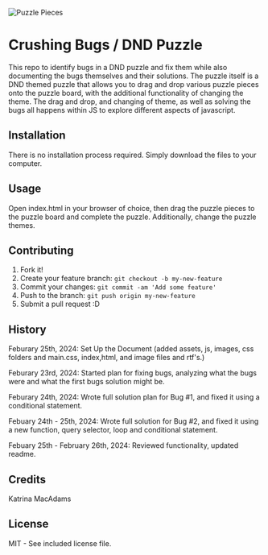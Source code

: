 ![Puzzle Pieces](./images/pexels-dmitry-demidov-3852577.jpg "Puzzle Pieces")

# Crushing Bugs / DND Puzzle
This repo to identify bugs in a DND puzzle and fix them while also documenting the bugs themselves and their solutions. The puzzle itself is a DND themed puzzle that allows you to drag and drop various puzzle pieces onto the puzzle board, with the additional functionality of changing the theme. The drag and drop, and changing of theme, as well as solving the bugs all happens within JS to explore different aspects of javascript. 

## Installation
There is no installation process required. Simply download the files to your computer.

## Usage
Open index.html in your browser of choice, then drag the puzzle pieces to the puzzle board and complete the puzzle. Additionally, change the puzzle themes. 

## Contributing
1. Fork it!
2. Create your feature branch: `git checkout -b my-new-feature`
3. Commit your changes: `git commit -am 'Add some feature'`
4. Push to the branch: `git push origin my-new-feature`
5. Submit a pull request :D

## History
Feburary 25th, 2024: Set Up the Document (added assets, js, images, css folders and main.css, index,html, and image files and rtf's.)

Feburary 23rd, 2024: Started plan for fixing bugs, analyzing what the bugs were and what the first bugs solution might be. 

Feburary 24th, 2024: Wrote full solution plan for Bug #1, and fixed it using a conditional statement.

Febuary 24th - 25th, 2024: Wrote full solution for Bug #2, and fixed it using a new function, query selector, loop and conditional statement. 

Febuary 25th - February 26th, 2024: Reviewed functionality, updated readme. 


## Credits
Katrina MacAdams

## License
MIT - See included license file.
